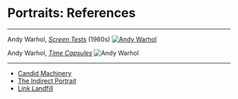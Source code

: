 # Portraits: References

---
Andy Warhol, [*Screen Tests*](https://www.youtube.com/watch?v=hLW_sXv44Uc) (1960s)
[![Andy Warhol](images/warhol-edie.jpg)](https://www.youtube.com/watch?v=hLW_sXv44Uc)

Andy Warhol, [*Time Capsules*](http://www.phaidon.com/agenda/art/articles/2014/january/03/opening-warhols-time-capsules/)
![Andy Warhol](images/warhol-crates.jpg)

---


* [Candid Machinery](portraits_2_candid_machinery.md)* [The Indirect Portrait](portraits_3_indirect_portrait.md)
* [Link Landfill](portraits_link_landfill.md)